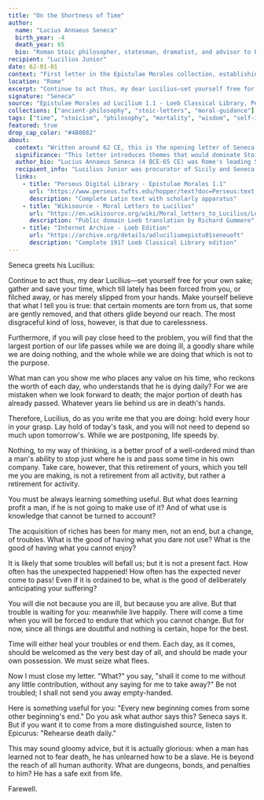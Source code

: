 ```yaml
---
title: "On the Shortness of Time"
author:
  name: "Lucius Annaeus Seneca"
  birth_year: -4
  death_year: 65
  bio: "Roman Stoic philosopher, statesman, dramatist, and advisor to Emperor Nero"
recipient: "Lucilius Junior"
date: 62-01-01
context: "First letter in the Epistulae Morales collection, establishing the philosophical correspondence that would span Seneca's final years"
location: "Rome"
excerpt: "Continue to act thus, my dear Lucilius—set yourself free for your own sake; gather and save your time, which till lately has been forced from you, or filched away, or has merely slipped from your hands."
signature: "Seneca"
source: "Epistulae Morales ad Lucilium 1.1 - Loeb Classical Library, Perseus Digital Library, Wikisource. Multiple manuscript traditions confirm authenticity."
collections: ["ancient-philosophy", "stoic-letters", "moral-guidance"]
tags: ["time", "stoicism", "philosophy", "mortality", "wisdom", "self-improvement", "letters"]
featured: true
drop_cap_color: "#4B0082"
about:
  context: "Written around 62 CE, this is the opening letter of Seneca's famous collection of 124 moral letters to his friend Lucilius. At age 66, Seneca had withdrawn from public life and devoted himself to philosophy, creating one of antiquity's greatest works on practical ethics."
  significance: "This letter introduces themes that would dominate Stoic philosophy for centuries: the precious nature of time, the importance of self-examination, and the pursuit of wisdom. It established the intimate, personal tone that made Seneca's letters uniquely influential."
  author_bio: "Lucius Annaeus Seneca (4 BCE-65 CE) was Rome's leading Stoic philosopher, serving as advisor to Emperor Nero before withdrawing to focus on philosophical writing. His suicide by Nero's order made him a martyr for philosophical principles."
  recipient_info: "Lucilius Junior was procurator of Sicily and Seneca's close friend. Though younger and less experienced, he served as the perfect recipient for Seneca's moral instruction, representing every student seeking wisdom."
  links:
    - title: "Perseus Digital Library - Epistulae Morales 1.1"
      url: "https://www.perseus.tufts.edu/hopper/text?doc=Perseus:text:2007.01.0080:letter%3D1:section%3D1"
      description: "Complete Latin text with scholarly apparatus"
    - title: "Wikisource - Moral Letters to Lucilius"
      url: "https://en.wikisource.org/wiki/Moral_letters_to_Lucilius/Letter_1"
      description: "Public domain Loeb translation by Richard Gummere"
    - title: "Internet Archive - Loeb Edition"
      url: "https://archive.org/details/adluciliumepistu01seneuoft"
      description: "Complete 1917 Loeb Classical Library edition"
---
```


Seneca greets his Lucilius:

Continue to act thus, my dear Lucilius—set yourself free for your own sake; gather and save your time, which till lately has been forced from you, or filched away, or has merely slipped from your hands. Make yourself believe that what I tell you is true: that certain moments are torn from us, that some are gently removed, and that others glide beyond our reach. The most disgraceful kind of loss, however, is that due to carelessness.

Furthermore, if you will pay close heed to the problem, you will find that the largest portion of our life passes while we are doing ill, a goodly share while we are doing nothing, and the whole while we are doing that which is not to the purpose.

What man can you show me who places any value on his time, who reckons the worth of each day, who understands that he is dying daily? For we are mistaken when we look forward to death; the major portion of death has already passed. Whatever years lie behind us are in death's hands.

Therefore, Lucilius, do as you write me that you are doing: hold every hour in your grasp. Lay hold of today's task, and you will not need to depend so much upon tomorrow's. While we are postponing, life speeds by.

Nothing, to my way of thinking, is a better proof of a well-ordered mind than a man's ability to stop just where he is and pass some time in his own company. Take care, however, that this retirement of yours, which you tell me you are making, is not a retirement from all activity, but rather a retirement for activity.

You must be always learning something useful. But what does learning profit a man, if he is not going to make use of it? And of what use is knowledge that cannot be turned to account?

The acquisition of riches has been for many men, not an end, but a change, of troubles. What is the good of having what you dare not use? What is the good of having what you cannot enjoy?

It is likely that some troubles will befall us; but it is not a present fact. How often has the unexpected happened! How often has the expected never come to pass! Even if it is ordained to be, what is the good of deliberately anticipating your suffering?

You will die not because you are ill, but because you are alive. But that trouble is waiting for you: meanwhile live happily. There will come a time when you will be forced to endure that which you cannot change. But for now, since all things are doubtful and nothing is certain, hope for the best.

Time will either heal your troubles or end them. Each day, as it comes, should be welcomed as the very best day of all, and should be made your own possession. We must seize what flees.

Now I must close my letter. "What?" you say, "shall it come to me without any little contribution, without any saying for me to take away?" Be not troubled; I shall not send you away empty-handed.

Here is something useful for you: "Every new beginning comes from some other beginning's end." Do you ask what author says this? Seneca says it. But if you want it to come from a more distinguished source, listen to Epicurus: "Rehearse death daily."

This may sound gloomy advice, but it is actually glorious: when a man has learned not to fear death, he has unlearned how to be a slave. He is beyond the reach of all human authority. What are dungeons, bonds, and penalties to him? He has a safe exit from life.

Farewell.